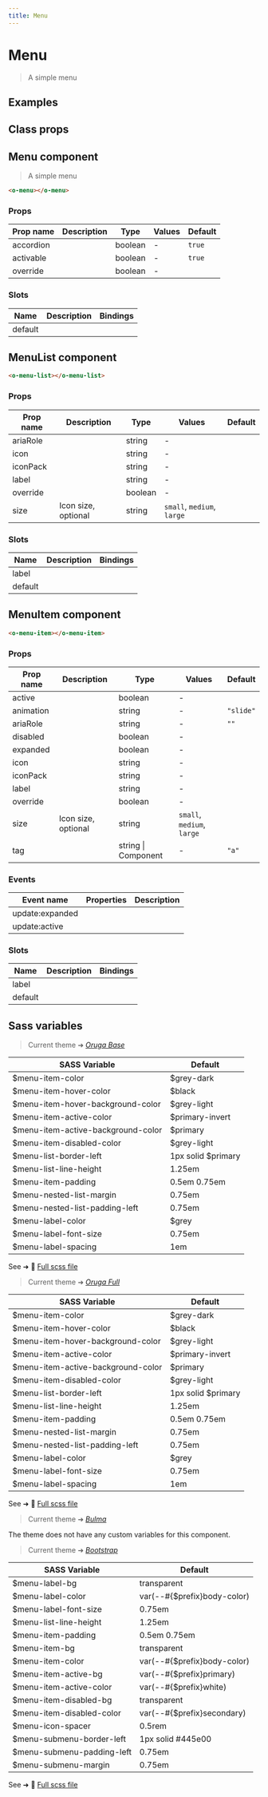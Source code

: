 ```yaml
---
title: Menu
---
```


# Menu

<div class="vp-doc">

> A simple menu

<Carbon />
</div>

<div class="vp-example">

## Examples

<example-menu />

</div>
<div class="vp-example">

## Class props

<inspector-menu-viewer />

</div>

<div class="vp-doc">

## Menu component

> A simple menu

```html
<o-menu></o-menu>
```

### Props

| Prop name | Description | Type    | Values | Default                                                    |
| --------- | ----------- | ------- | ------ | ---------------------------------------------------------- |
| accordion |             | boolean | -      | <code style='white-space: nowrap; padding: 0;'>true</code> |
| activable |             | boolean | -      | <code style='white-space: nowrap; padding: 0;'>true</code> |
| override  |             | boolean | -      | <code style='white-space: nowrap; padding: 0;'></code>     |

### Slots

| Name    | Description | Bindings |
| ------- | ----------- | -------- |
| default |             |          |

</div>

<div class="vp-doc">

## MenuList component

```html
<o-menu-list></o-menu-list>
```

### Props

| Prop name | Description         | Type    | Values                     | Default                                                |
| --------- | ------------------- | ------- | -------------------------- | ------------------------------------------------------ |
| ariaRole  |                     | string  | -                          | <code style='white-space: nowrap; padding: 0;'></code> |
| icon      |                     | string  | -                          | <code style='white-space: nowrap; padding: 0;'></code> |
| iconPack  |                     | string  | -                          | <code style='white-space: nowrap; padding: 0;'></code> |
| label     |                     | string  | -                          | <code style='white-space: nowrap; padding: 0;'></code> |
| override  |                     | boolean | -                          | <code style='white-space: nowrap; padding: 0;'></code> |
| size      | Icon size, optional | string  | `small`, `medium`, `large` | <code style='white-space: nowrap; padding: 0;'></code> |

### Slots

| Name    | Description | Bindings |
| ------- | ----------- | -------- |
| label   |             |          |
| default |             |          |

</div>

<div class="vp-doc">

</div>

<div class="vp-doc">

## MenuItem component

```html
<o-menu-item></o-menu-item>
```

### Props

| Prop name | Description         | Type                | Values                     | Default                                                       |
| --------- | ------------------- | ------------------- | -------------------------- | ------------------------------------------------------------- |
| active    |                     | boolean             | -                          | <code style='white-space: nowrap; padding: 0;'></code>        |
| animation |                     | string              | -                          | <code style='white-space: nowrap; padding: 0;'>"slide"</code> |
| ariaRole  |                     | string              | -                          | <code style='white-space: nowrap; padding: 0;'>""</code>      |
| disabled  |                     | boolean             | -                          | <code style='white-space: nowrap; padding: 0;'></code>        |
| expanded  |                     | boolean             | -                          | <code style='white-space: nowrap; padding: 0;'></code>        |
| icon      |                     | string              | -                          | <code style='white-space: nowrap; padding: 0;'></code>        |
| iconPack  |                     | string              | -                          | <code style='white-space: nowrap; padding: 0;'></code>        |
| label     |                     | string              | -                          | <code style='white-space: nowrap; padding: 0;'></code>        |
| override  |                     | boolean             | -                          | <code style='white-space: nowrap; padding: 0;'></code>        |
| size      | Icon size, optional | string              | `small`, `medium`, `large` | <code style='white-space: nowrap; padding: 0;'></code>        |
| tag       |                     | string \| Component | -                          | <code style='white-space: nowrap; padding: 0;'>"a"</code>     |

### Events

| Event name      | Properties | Description |
| --------------- | ---------- | ----------- |
| update:expanded |            |
| update:active   |            |

### Slots

| Name    | Description | Bindings |
| ------- | ----------- | -------- |
| label   |             | <br/>    |
| default |             |          |

</div>

<div class="vp-doc">

</div>
<div class="vp-doc">

## Sass variables

<div class="theme-orugabase">

> Current theme ➜ _[Oruga Base](https://github.com/oruga-ui/theme-oruga)_

| SASS Variable                      | Default            |
| ---------------------------------- | ------------------ |
| $menu-item-color                   | $grey-dark         |
| $menu-item-hover-color             | $black             |
| $menu-item-hover-background-color  | $grey-light        |
| $menu-item-active-color            | $primary-invert    |
| $menu-item-active-background-color | $primary           |
| $menu-item-disabled-color          | $grey-light        |
| $menu-list-border-left             | 1px solid $primary |
| $menu-list-line-height             | 1.25em             |
| $menu-item-padding                 | 0.5em 0.75em       |
| $menu-nested-list-margin           | 0.75em             |
| $menu-nested-list-padding-left     | 0.75em             |
| $menu-label-color                  | $grey              |
| $menu-label-font-size              | 0.75em             |
| $menu-label-spacing                | 1em                |

See ➜ 📄 [Full scss file](https://github.com/oruga-ui/theme-oruga/tree/main/src/assets/scss/components/_menu.scss)

</div><div class="theme-orugafull">

> Current theme ➜ _[Oruga Full](https://github.com/oruga-ui/theme-oruga)_

| SASS Variable                      | Default            |
| ---------------------------------- | ------------------ |
| $menu-item-color                   | $grey-dark         |
| $menu-item-hover-color             | $black             |
| $menu-item-hover-background-color  | $grey-light        |
| $menu-item-active-color            | $primary-invert    |
| $menu-item-active-background-color | $primary           |
| $menu-item-disabled-color          | $grey-light        |
| $menu-list-border-left             | 1px solid $primary |
| $menu-list-line-height             | 1.25em             |
| $menu-item-padding                 | 0.5em 0.75em       |
| $menu-nested-list-margin           | 0.75em             |
| $menu-nested-list-padding-left     | 0.75em             |
| $menu-label-color                  | $grey              |
| $menu-label-font-size              | 0.75em             |
| $menu-label-spacing                | 1em                |

See ➜ 📄 [Full scss file](https://github.com/oruga-ui/theme-oruga/tree/main/src/assets/scss/components/_menu.scss)

</div><div class="theme-bulma">

> Current theme ➜ _[Bulma](https://github.com/oruga-ui/theme-bulma)_

<p>The theme does not have any custom variables for this component.</p>
</div><div class="theme-bootstrap">

> Current theme ➜ _[Bootstrap](https://github.com/oruga-ui/theme-bootstrap)_

| SASS Variable              | Default                     |
| -------------------------- | --------------------------- |
| $menu-label-bg             | transparent                 |
| $menu-label-color          | var(--#{$prefix}body-color) |
| $menu-label-font-size      | 0.75em                      |
| $menu-list-line-height     | 1.25em                      |
| $menu-item-padding         | 0.5em 0.75em                |
| $menu-item-bg              | transparent                 |
| $menu-item-color           | var(--#{$prefix}body-color) |
| $menu-item-active-bg       | var(--#{$prefix}primary)    |
| $menu-item-active-color    | var(--#{$prefix}white)      |
| $menu-item-disabled-bg     | transparent                 |
| $menu-item-disabled-color  | var(--#{$prefix}secondary)  |
| $menu-icon-spacer          | 0.5rem                      |
| $menu-submenu-border-left  | 1px solid #445e00           |
| $menu-submenu-padding-left | 0.75em                      |
| $menu-submenu-margin       | 0.75em                      |

See ➜ 📄 [Full scss file](https://github.com/oruga-ui/theme-bootstrap/tree/main/src/assets/scss/components/_menu.scss)

</div>

</div>
